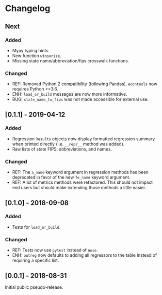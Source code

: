 # Changelog

## Next

### Added
- Mypy typing hints.
- New function `winsorize`.
- Missing state name/abbreviation/fips crosswalk functions.

### Changed
- REF: Removed Python 2 compatibility (following Pandas). `econtools` now
  requires Python >=3.6.
- ENH: `load_or_build` messages are now more informative.
- BUG: `state_name_to_fips` was not made accessible for external use.


## [0.1.1] - 2019-04-12

### Added
- Regression `Results` objects now display formatted regression summary when
  printed directly (i.e. `__repr__` method was added).
- Raw lists of state FIPS, abbreviations, and names.

### Changed
- REF: The `a_name` keyword argument in regression methods has been deprecated in
  favor of the new `fe_name` keyword argument.
- REF: A lot of metrics methods were refactored. This should not impact end users
  but should make extending those methods a little easier.

## [0.1.0] - 2018-09-08

### Added
- Tests for `load_or_build`.

### Changed
- REF: Tests now use `pytest` instead of `nose`.
- ENH: `outreg` now defaults to adding all regressors to the table instead of
  requiring a specific list.


## [0.0.1] - 2018-08-31
Initial public pseudo-release.
